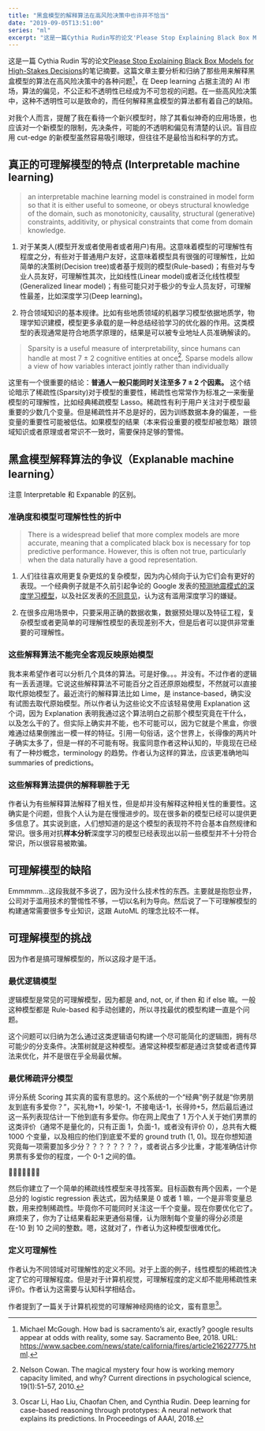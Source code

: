 ```yaml
---
title: "黑盒模型的解释算法在高风险决策中也许并不恰当"
date: "2019-09-05T13:51:00"
series: "ml"
excerpt: "这是一篇Cythia Rudin写的论文'Please Stop Explaining Black Box Models for High-Stakes Decisions'的笔记摘要。这篇文章主要分析和归纳了那些用来解释黑盒模型的算法在高风险决策中的各种问题，在Deep learning占据主流的AI市场，算法的偏见，不公正和不透明性已经成为不可忽视的问题。在一些高风险决策中，这种不透明性可以是致命的，而任何解释黑盒模型的算法都有着自己的缺陷。"
---
```


这是一篇 Cythia Rudin 写的论文[Please Stop Explaining Black Box Models for
High-Stakes Decisions](https://arxiv.org/abs/1811.10154)的笔记摘要。这篇文章主要分析和归纳了那些用来解释黑盒模型的算法在高风险决策中的各种问题[^1]，在 Deep learning 占据主流的 AI 市场，算法的偏见，不公正和不透明性已经成为不可忽视的问题。在一些高风险决策中，这种不透明性可以是致命的，而任何解释黑盒模型的算法都有着自己的缺陷。

对我个人而言，提醒了我在看待一个新兴模型时，除了其看似神奇的应用场景，也应该对一个新模型的限制，先决条件，可能的不透明和偏见有清楚的认识。盲目应用 cut-edge 的新模型虽然容易吸引眼球，但往往不是最恰当和科学的方式。

## 真正的可理解模型的特点 (Interpretable machine learning)

> an interpretable
> machine learning model is constrained in model form so that it is either useful to someone, or
> obeys structural knowledge of the domain, such as monotonicity, causality,
> structural (generative) constraints, additivity, or physical constraints that come from
> domain knowledge.

1. 对于某类人(模型开发或者使用者或者用户)有用。这意味着模型的可理解性有程度之分，有些对于普通用户友好，这意味着模型具有很强的可理解性，比如简单的决策树(Decision tree)或者基于规则的模型(Rule-based)；有些对与专业人员友好，可理解性其次，比如线性(Linear model)或者泛化线性模型(Generalized linear model)；有些可能只对于极少的专业人员友好，可理解性最差，比如深度学习(Deep learning)。

2. 符合领域知识的基本规律。比如有些地质领域的机器学习模型依据地质学，物理学知识建模，模型更多承载的是一种总结经验学习的优化器的作用。这类模型的表现通常是符合地质学原理的，结果是可以被专业地址人员准确解读的。

> Sparsity is a useful measure of interpretability, since humans can handle
> at most 7 ± 2 cognitive entities at once[^2]. Sparse models allow a view of
> how variables interact jointly rather than individually

这里有一个很重要的结论：**普通人一般只能同时关注至多 7 ± 2 个因素。** 这个结论暗示了稀疏性(Sparsity)对于模型的重要性，稀疏性也常常作为标准之一来衡量模型的可理解性，比如经典稀疏模型 Lasso。稀疏性有利于用户关注对于模型最重要的少数几个变量。但是稀疏性并不总是好的，因为训练数据本身的偏差，一些变量的重要性可能被低估。如果模型的结果（本来假设重要的模型却被忽略）跟领域知识或者原理或者常识不一致时，需要保持足够的警惕。

## 黑盒模型解释算法的争议（Explanable machine learning）

注意 Interpretable 和 Expanable 的区别。

### 准确度和模型可理解性性的折中

> There is a widespread belief that more complex models are more accurate, meaning that a complicated
> black box is necessary for top predictive performance. However, this is often not true, particularly
> when the data naturally have a good representation.

1. 人们往往喜欢用更复杂更炫的复杂模型，因为内心倾向于认为它们会有更好的表现。一个经典例子就是不久前引起争论的 Google 发表的[预测地震模式的深度学习模型](https://www.nature.com/articles/s41586-018-0438-y)，以及社区发表的[不同意见](https://towardsdatascience.com/stand-up-for-best-practices-8a8433d3e0e8)，认为这有滥用深度学习的嫌疑。

2. 在很多应用场景中，只要采用正确的数据收集，数据预处理以及特征工程，复杂模型或者更简单的可理解性模型的表现差别不大，但是后者可以提供非常重要的可理解性。

### 这些解释算法不能完全客观反映原始模型

我本来希望作者可以分析几个具体的算法。可是好像。。。并没有。不过作者的逻辑有一丢丢道理。它说这些解释算法不可能百分之百还原原始模型，不然就可以直接取代原始模型了。最近流行的解释算法比如 Lime，是 instance-based，确实没有试图去取代原始模型。所以作者认为这些论文不应该轻易使用 Explanation 这个词，因为 Explanation 表明我通过这个算法明白之前那个模型究竟在干什么，以及怎么干的了。但实际上确实并不能，也不可能可以，因为它就是个黑盒，你很难通过结果倒推出一模一样的特征。引用一句俗话，这个世界上，长得像的两片叶子确实太多了，但是一样的不可能有呀。我蛮同意作者这种认知的，毕竟现在已经有了一种炒概念，terminology 的趋势。作者认为这样的算法，应该更准确地叫 summaries of predictions。

### 这些解释算法提供的解释聊胜于无

作者认为有些解释算法解释了相关性，但是却并没有解释这种相关性的重要性。这确实是个问题，但我个人认为是在慢慢进步的。现在很多新的模型已经可以提供更多信息了。其实说到底，人们想知道的是这个模型的表现符不符合基本自然规律和常识。很多用对抗**样本分析**深度学习的模型已经表现出以前一些模型并不十分符合常识，所以很容易被欺骗。

## 可理解模型的缺陷

Emmmmm...这段我就不多说了，因为没什么技术性的东西。主要就是抱怨业界，公司对于滥用技术的警惕性不够，一切以名利为导向。然后说了一下可理解模型的构建通常需要很多专业知识，这跟 AutoML 的理念比较不一样。

## 可理解模型的挑战

因为作者是搞可理解模型的，所以这段才是干活。

### 最优逻辑模型

逻辑模型是常见的可理解模型，因为都是 and, not, or, if then 和 if else 嘛。一般这种模型都是 Rule-based 和手动创建的，所以寻找最优的模型构建一直是个问题。

这个问题可以归纳为怎么通过这类逻辑语句构建一个尽可能简化的逻辑图，拥有尽可能少的分支条件。决策树就是这种模型。通常这种模型都是通过贪婪或者遗传算法来优化，并不是很在乎全局最优解。

### 最优稀疏评分模型

评分系统 Scoring 其实真的蛮有意思的。这个系统的一个“经典”例子就是“你男朋友到底有多爱你？”，买礼物+1，吵架-1，不接电话-1，长得帅+5，然后最后通过这一系列表现估计一下他到底有多爱你。你在网上爬虫了 1 万个人关于她们男票的这类评价（通常不是量化的，只有正面 1，负面-1，或者没有评价 0），总共有大概 1000 个变量，以及相应的他们到底爱不爱的 ground truth (1, 0)。现在你想知道究竟每一项需要加多少分？？？？？？？？，或者说占多少比重，才能准确估计你男票有多爱你的程度，一个 0-1 之间的值。

👏👏👏👏👏👏👏

然后你建立了一个简单的稀疏线性模型来寻找答案。目标函数有两个因素，一个是总分的 logistic regression 表达式，因为结果是 0 或者 1 嘛，一个是非零变量总数，用来控制稀疏性。毕竟你不可能同时关注这一千个变量。现在你要优化它了。麻烦来了，你为了让结果看起来更通俗易懂，认为限制每个变量的得分必须是在-10 到 10 之间的整数。嗯，这就对了，作者认为这种模型很难优化。

### 定义可理解性

作者认为不同领域对可理解性的定义不同。对于上面的例子，线性模型的稀疏性决定了它的可理解程度。但是对于计算机视觉，可理解程度的定义却不能用稀疏性来评价。作者认为这需要与认知科学相结合。

作者提到了一篇关于计算机视觉的可理解神经网络的论文，蛮有意思[^3]。

[^1]: Michael McGough. How bad is sacramento’s air, exactly? google results appear at odds with reality, some say. Sacramento Bee, 2018. URL: https://www.sacbee.com/news/state/california/fires/article216227775.html.

[^2]: Nelson Cowan. The magical mystery four how is working memory capacity limited, and why? Current directions in psychological science, 19(1):51–57, 2010.

[^3]: Oscar Li, Hao Liu, Chaofan Chen, and Cynthia Rudin. Deep learning for case-based reasoning through prototypes: A neural network that explains its predictions. In Proceedings of AAAI, 2018.

